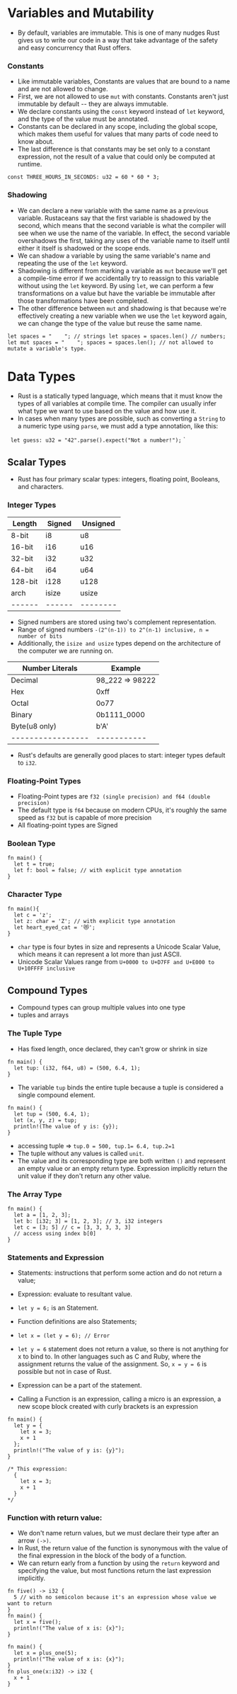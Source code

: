 # Variables and Mutability
- By default, variables are immutable. This is one of many nudges Rust gives us to write our code in a way that take advantage of the safety and easy concurrency that Rust offers.

### Constants
- Like immutable variables, Constants are values that are bound to a name and are not allowed to change.
- First, we are not allowed to use `mut` with constants. Constants aren't just immutable by default -- they are always immutable.
- We declare constants using the `const` keyword instead of `let` keyword, and the type of the value must be annotated.
- Constants can be declared in any scope, including the global scope, which makes them useful for values that many parts of code need to know about.
- The last difference is that constants may be set only to a constant expression, not the result of a value that could only be computed at runtime.

`const THREE_HOURS_IN_SECONDS: u32 = 60 * 60 * 3;`

### Shadowing
- We can declare a new variable with the same name as a previous variable. Rustaceans say that the first variable is shadowed by the second, which means that the second variable is what the compiler will see when we use the name of the variable. In effect, the second variable overshadows the first, taking any uses of the variable name to itself until either it itself is shadowed or the scope ends.
- We can shadow a variable by using the same variable's name and repeating the use of the `let` keyword.
- Shadowing is different from marking a variable as `mut` because we'll get a compile-time error if we accidentally try to reassign to this variable without using the `let` keyword. By using `let`, we can perform a few transformations on a value but have the variable be immutable after those transformations have been completed.
- The other difference between `mut` and shadowing is that because we're effectively creating a new variable when we use the `let` keyword again, we can change the type of the value but reuse the same name.

`
let spaces = "    "; // strings
let spaces = spaces.len() // numbers;
`
`
let mut spaces = "    ";
spaces = spaces.len(); // not allowed to mutate a variable's type.
`

# Data Types
- Rust is a statically typed language, which means that it must know the types of all variables at compile time. The compiler can usually infer what type we want to use based on the value and how use it.
- In cases when many types are possible, such as converting a `String` to a numeric type using `parse`, we must add a type annotation, like this:

`
let guess: u32 = "42".parse().expect("Not a number!");`
`

## Scalar Types
- Rust has four primary scalar types: integers, floating point, Booleans, and characters.

### Integer Types 

| Length | Signed | Unsigned |
| ------ | -------| -------- |
| 8-bit  |  i8    |    u8    |
| 16-bit |  i16   |    u16   |
| 32-bit |  i32   |    u32   |
| 64-bit |  i64   |    u64   |
| 128-bit|  i128  |    u128  |
| arch   |  isize |    usize |
| ------ | ------ | -------- |

- Signed numbers are stored using two's complement representation.
- Range of signed numbers `-(2^(n-1)) to 2^(n-1) inclusive, n = number of bits`
- Additionally, the `isize and usize` types depend on the architecture of the computer we are running on.

|    Number Literals   |    Example    |
|    ---------------   |  -----------  |
|       Decimal        |98_222 => 98222|
|       Hex            |     0xff      |
|       Octal          |     0o77      |
|       Binary         |  0b1111_0000  |
|       Byte(u8 only)  |     b'A'      |
|   -----------------  |  -----------  |

- Rust's defaults are generally good places to start: integer types default to `i32`.

### Floating-Point Types 
- Floating-Point types are `f32 (single precision) and f64 (double precision)`
- The default type is `f64` because on modern CPUs, it's roughly the same speed as `f32` but is capable of more precision
- All floating-point types are Signed

### Boolean Type 

```
fn main() {
  let t = true;
  let f: bool = false; // with explicit type annotation
}
```

### Character Type 

```
fn main(){
  let c = 'z';
  let z: char = 'Z'; // with explicit type annotation
  let heart_eyed_cat = '😻';
}
```
- `char` type is four bytes in size and represents a Unicode Scalar Value, which means it can represent a lot more than just ASCII.
- Unicode Scalar Values range from `U+0000 to U+D7FF and U+E000 to U+10FFFF inclusive`


## Compound Types
- Compound types can group multiple values into one type 
- tuples and arrays

### The Tuple Type 
- Has fixed length, once declared, they can't grow or shrink in size

```
fn main() {
  let tup: (i32, f64, u8) = (500, 6.4, 1);
}
```

- The variable `tup` binds the entire tuple because a tuple is considered a single compound element.

```
fn main() {
  let tup = (500, 6.4, 1);
  let (x, y, z) = tup;
  println!(The value of y is: {y});
}
```
- accessing tuple => `tup.0 = 500, tup.1= 6.4, tup.2=1`
- The tuple without any values is called `unit`.
- The value and its corresponding type are both written `()` and represent an empty value or an empty return type. Expression implicitly return the unit value if they don't return any other value.

### The Array Type 

```
fn main() {
  let a = [1, 2, 3];
  let b: [i32; 3] = [1, 2, 3]; // 3, i32 integers
  let c = [3; 5] // c = [3, 3, 3, 3, 3]
  // access using index b[0]
}
```

### Statements and Expression
- Statements: instructions that perform some action and do not return a value;
- Expression: evaluate to resultant value.

- `let y = 6;`  is an Statement.
- Function definitions are also Statements;
- `let x = (let y = 6); // Error`
- `let y = 6` statement does not return a value, so there is not anything for x to bind to. In other languages such as C and Ruby, where the assignment returns the value of the assignment. So, `x = y = 6` is possible but not in case of Rust.
- Expression can be a part of the statement.
- Calling a Function is an expression, calling a micro is an expression, a new scope block created with curly brackets is an expression

```
fn main() {
  let y = {    
    let x = 3;
    x + 1
  };
  println!("The value of y is: {y}");
}

/* This expression:
  {
    let x = 3;
    x + 1
  }
*/
```

### Function with return value:
- We don't name return values, but we must declare their type after an arrow `(->)`.
- In Rust, the return value of the function is synonymous with the value of the final expression in the block of the body of a function.
- We can return early from a function by using the `return` keyword and specifying the value, but most functions return the last expression implicitly.

```
fn five() -> i32 {
  5 // with no semicolon because it's an expression whose value we want to return
}
fn main() {
  let x = five();
  println!("The value of x is: {x}");
}
```

```
fn main() {
  let x = plus_one(5);
  println!("The value of x is: {x}");
}
fn plus_one(x:i32) -> i32 {
  x + 1 
}
```

